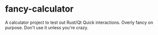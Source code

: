 # fancy-calculator
A calculator project to test out Rust/Qt Quick interactions. Overly fancy on purpose. Don't use it unless you're crazy.
